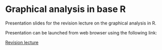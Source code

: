 # Graphical analysis in base R
Presentation slides for the revision lecture on the graphical analysis in R. 

Presentation can be launched from web browser using the following link:

[Revision lecture](http://asmmhossain.github.io/port19) 
